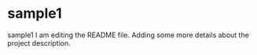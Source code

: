 # sample1
sample1
I am editing the README file. Adding some more details about the project description.
